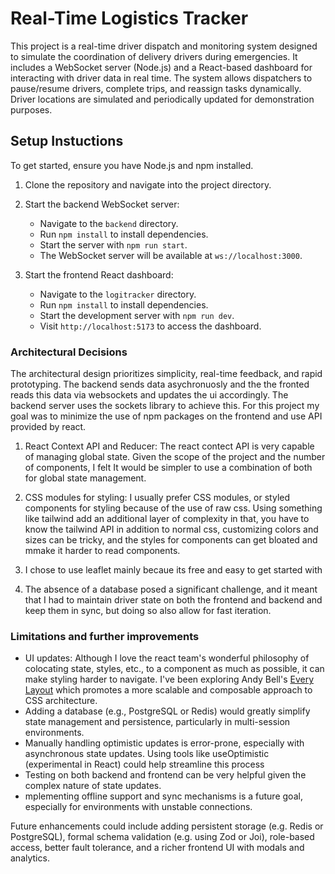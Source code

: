 # Real-Time Logistics Tracker

This project is a real-time driver dispatch and monitoring system designed to simulate the coordination of delivery drivers during emergencies. It includes a WebSocket server (Node.js) and a React-based dashboard for interacting with driver data in real time. The system allows dispatchers to pause/resume drivers, complete trips, and reassign tasks dynamically. Driver locations are simulated and periodically updated for demonstration purposes.

## Setup Instuctions

To get started, ensure you have Node.js and npm installed.

1. Clone the repository and navigate into the project directory.
2. Start the backend WebSocket server:

   - Navigate to the `backend` directory.
   - Run `npm install` to install dependencies.
   - Start the server with `npm run start`.
   - The WebSocket server will be available at `ws://localhost:3000`.

3. Start the frontend React dashboard:
   - Navigate to the `logitracker` directory.
   - Run `npm install` to install dependencies.
   - Start the development server with `npm run dev`.
   - Visit `http://localhost:5173` to access the dashboard.

### Architectural Decisions

The architectural design prioritizes simplicity, real-time feedback, and rapid prototyping. The backend sends data asychronuosly and the the fronted reads this data via websockets and updates the ui accordingly. The backend server uses the sockets library to achieve this. For this project my goal was to minimize the use of npm packages on the frontend and use API provided by react.

1. React Context API and Reducer: The react contect API is very capable of managing global state. Given the scope of the project and the number of components, I felt It would be simpler to use a combination of both for global state management.

2. CSS modules for styling: I usually prefer CSS modules, or styled components for styling because of the use of raw css. Using something like tailwind add an additional layer of complexity in that, you have to know the tailwind API in addition
   to normal css, customizing colors and sizes can be tricky, and the styles for components can get bloated and mmake it harder to read components.

3. I chose to use leaflet mainly becaue its free and easy to get started with

4. The absence of a database posed a significant challenge, and it meant that I had to maintain driver state on both the frontend and backend and keep them in sync, but doing so also allow for fast iteration.

### Limitations and further improvements

- UI updates: Although I love the react team's wonderful philosophy of colocating state, styles, etc., to a component as much as possible, it can make styling harder to navigate. I've been exploring Andy Bell's [Every Layout](https://every-layout.dev/layouts/) which promotes a more scalable and composable approach to CSS architecture.
- Adding a database (e.g., PostgreSQL or Redis) would greatly simplify state management and persistence, particularly in multi-session environments.
- Manually handling optimistic updates is error-prone, especially with asynchronous state updates. Using tools like useOptimistic (experimental in React) could help streamline this process
- Testing on both backend and frontend can be very helpful given the complex nature of state updates.
- mplementing offline support and sync mechanisms is a future goal, especially for environments with unstable connections.

Future enhancements could include adding persistent storage (e.g. Redis or PostgreSQL), formal schema validation (e.g. using Zod or Joi), role-based access, better fault tolerance, and a richer frontend UI with modals and analytics.
